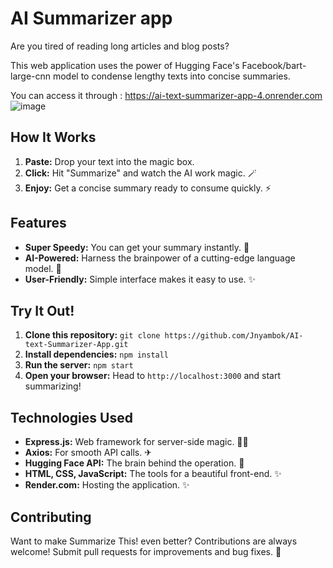 # AI Summarizer app

Are you tired of reading long articles and blog posts? 

This web application uses the power of Hugging Face's Facebook/bart-large-cnn model to condense lengthy texts into concise summaries.  

You can access it through : https://ai-text-summarizer-app-4.onrender.com
![image](https://github.com/Jnyambok/AI-text-Summarizer-App/assets/49593319/f04978ba-5773-470c-b36b-b1ad4f65253f)



## How It Works

1. **Paste:** Drop your text into the magic box. 
2. **Click:** Hit "Summarize" and watch the AI work magic. 🪄
3. **Enjoy:** Get a concise summary ready to consume quickly. ⚡️

## Features

* **Super Speedy:** You can get your summary instantly. 💨
* **AI-Powered:**  Harness the brainpower of a cutting-edge language model. 🧠
* **User-Friendly:**  Simple interface makes it easy to use. ✨

## Try It Out!

1. **Clone this repository:** `git clone https://github.com/Jnyambok/AI-text-Summarizer-App.git`
2. **Install dependencies:** `npm install`
3. **Run the server:** `npm start`
4. **Open your browser:**  Head to `http://localhost:3000` and start summarizing! 

## Technologies Used

* **Express.js:**  Web framework for server-side magic. 🧙‍♂
* **Axios:**  For smooth API calls. ✈
* **Hugging Face API:**  The brain behind the operation. 🧠
* **HTML, CSS, JavaScript:**  The tools for a beautiful front-end. ✨
* **Render.com:**  Hosting the application. ✨
## Contributing

Want to make Summarize This! even better?  Contributions are always welcome!  Submit pull requests for improvements and bug fixes. 🎉

